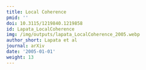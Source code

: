 ```yaml
---
title: Local Coherence
pmid: ''
doi: 10.3115/1219840.1219858
id: Lapata_LocalCoherence
img: /img/outputs/lapata_LocalCoherence_2005.webp
author_short: Lapata et al
journal: arXiv
date: '2005-01-01'
weight: 13
---
```

